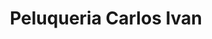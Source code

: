 ---
title: "Peluqueria Carlos Ivan"
url: /fernando-de-la-mora/peluqueria-carlos-ivan/
shop: Friseur
---